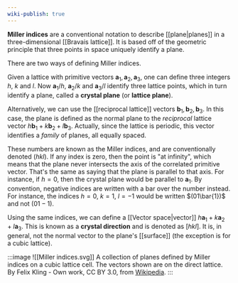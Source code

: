 ```yaml
---
wiki-publish: true
---
```

**Miller indices** are a conventional notation to describe [[plane|planes]] in a three-dimensional [[Bravais lattice]]. It is based off of the geometric principle that three points in space uniquely identify a plane.

There are two ways of defining Miller indices.

Given a lattice with primitive vectors $\mathbf{a}_{1},\mathbf{a}_{2},\mathbf{a}_{3}$, one can define three integers $h$, $k$ and $l$. Now $\mathbf{a}_{1}/h$, $\mathbf{a}_{2}/k$ and $\mathbf{a}_{3}/l$ identify three lattice points, which in turn identify a plane, called a **crystal plane** (or **lattice plane**).

Alternatively, we can use the [[reciprocal lattice]] vectors $\mathbf{b}_{1},\mathbf{b}_{2},\mathbf{b}_{3}$. In this case, the plane is defined as the normal plane to the *reciprocal* lattice vector $h\mathbf{b}_{1}+k\mathbf{b}_{2}+l\mathbf{b}_{3}$. Actually, since the lattice is periodic, this vector identifies a *family* of planes, all equally spaced.

These numbers are known as the Miller indices, and are conventionally denoted $(hkl)$. If any index is zero, then the point is "at infinity", which means that the plane never intersects the axis of the correlated primitive vector. That's the same as saying that the plane is parallel to that axis. For instance, if $h=0$, then the crystal plane would be parallel to $\mathbf{a}_{1}$. By convention, negative indices are written with a bar over the number instead. For instance, the indices $h=0$, $k=1$, $l=-1$ would be written $(01\bar{1})$ and not $(01-1)$.

Using the same indices, we can define a [[Vector space|vector]] $h\mathbf{a}_{1}+k\mathbf{a}_{2}+l\mathbf{a}_{3}$. This is known as a **crystal direction** and is denoted as $[hkl]$. It is, in general, not the normal vector to the plane's [[surface]] (the exception is for a cubic lattice).

:::image
![[Miller indices.svg]]
A collection of planes defined by Miller indices on a cubic lattice cell. The vectors shown are on the direct lattice. By Felix Kling - Own work, CC BY 3.0, from [Wikipedia](https://commons.wikimedia.org/w/index.php?curid=12123337).
:::